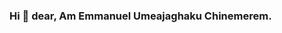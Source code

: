 ### Hi 👋 dear, Am Emmanuel Umeajaghaku Chinemerem.

<!--

- 🔭 I’m currently working on projects...
- 🌱 I’m currently learning python(django) and Nodejs...
- 👯 I’m looking to collaborate on with many techies whether no-code personal or high devs...
- 💬 Ask me about Javascript,Typescript...
- 📫 How to reach me: Linkedin:https://www.linkedin.com/in/emmanuel-umeh-35078924b
Twitter:https://twitter.com/Emmanuel_umeh30?t=vkKog_zQcqsV1xEn7iumqg&s=08...
- 😄 Love Reading,Coding,Entrepreneur Vibes.. 
-->
